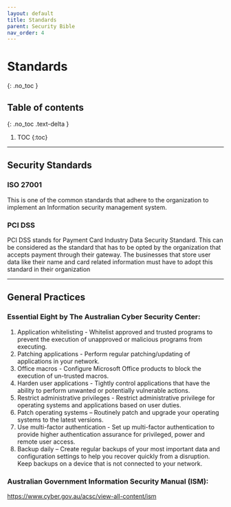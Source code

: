 ```yaml
---
layout: default
title: Standards
parent: Security Bible
nav_order: 4
---
```


# Standards
{: .no_toc }

## Table of contents
{: .no_toc .text-delta }

1. TOC
{:toc}

---
## Security Standards

### ISO 27001
This is one of the common standards that adhere to the organization to implement an Information security management system.

### PCI DSS
PCI DSS stands for Payment Card Industry Data Security Standard. This can be considered as the standard that has to be opted by the organization that accepts payment through their gateway. The businesses that store user data like their name and card related information must have to adopt this standard in their organization


---

## General Practices

### Essential Eight by The Australian Cyber Security Center:
1. Application whitelisting - Whitelist approved and trusted programs to prevent the execution of unapproved or malicious programs from executing.
2. Patching applications - Perform regular patching/updating of applications in your network.
3. Office macros - Configure Microsoft Office products to block the execution of un-trusted macros.
4. Harden user applications - Tightly control applications that have the ability to perform unwanted or potentially vulnerable actions.
5. Restrict administrative privileges - Restrict administrative privilege for operating systems and applications based on user duties.
6. Patch operating systems – Routinely patch and upgrade your operating systems to the latest versions.
7. Use multi-factor authentication - Set up multi-factor authentication to provide higher authentication assurance for privileged, power and remote user access.
8. Backup daily – Create regular backups of your most important data and configuration settings to help you recover quickly from a disruption. Keep backups on a device that is not connected to your network.


### Australian Government Information Security Manual (ISM):
https://www.cyber.gov.au/acsc/view-all-content/ism

